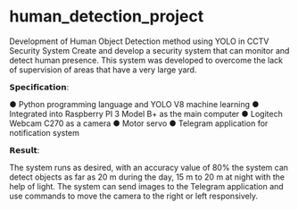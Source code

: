 # human_detection_project

Development of Human Object Detection method using YOLO in CCTV Security System
Create and develop a security system that can monitor and detect human presence. This system was developed to overcome the lack of supervision of areas that have a very large yard.

𝗦𝗽𝗲𝗰𝗶𝗳𝗶𝗰𝗮𝘁𝗶𝗼𝗻:

● Python programming language and YOLO V8 machine learning
● Integrated into Raspberry PI 3 Model B+ as the main computer
● Logitech Webcam C270 as a camera
● Motor servo
● Telegram application for notification system

𝗥𝗲𝘀𝘂𝗹𝘁:

The system runs as desired, with an accuracy value of 80% the system can detect objects as far as 20 m during the day, 15 m to 20 m at night with the help of light. The system can send images to the Telegram application and use commands to move the camera to the right or left responsively.
